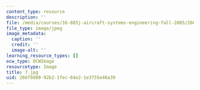 ```yaml
---
content_type: resource
description: ''
file: /media/courses/16-885j-aircraft-systems-engineering-fall-2005/266f0d0892b21fec64e21e3755e46a39_7.jpg
file_type: image/jpeg
image_metadata:
  caption: ''
  credit: ''
  image-alt: ''
learning_resource_types: []
ocw_type: OCWImage
resourcetype: Image
title: 7.jpg
uid: 266f0d08-92b2-1fec-64e2-1e3755e46a39
---
```

